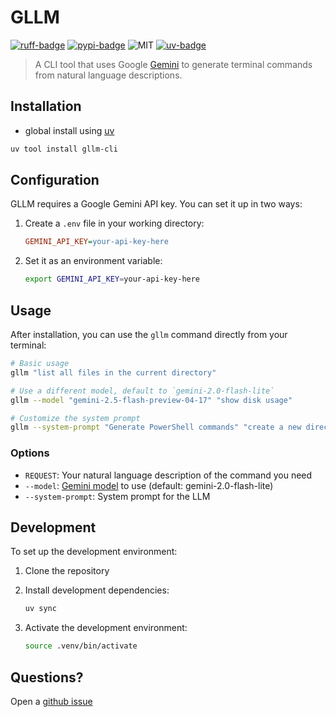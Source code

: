 # GLLM

[![ruff-badge]][ruff] [![pypi-badge]][pypi-url] ![MIT] [![uv-badge]][uv]

> A CLI tool that uses Google [Gemini] to generate terminal commands from natural language descriptions.

## Installation

- global install using [uv]

```bash
uv tool install gllm-cli
```

## Configuration

GLLM requires a Google Gemini API key. You can set it up in two ways:

1. Create a `.env` file in your working directory:

   ```ini
   GEMINI_API_KEY=your-api-key-here
   ```

2. Set it as an environment variable:

   ```bash
   export GEMINI_API_KEY=your-api-key-here
   ```

## Usage

After installation, you can use the `gllm` command directly from your terminal:

```bash
# Basic usage
gllm "list all files in the current directory"

# Use a different model, default to `gemini-2.0-flash-lite`
gllm --model "gemini-2.5-flash-preview-04-17" "show disk usage"

# Customize the system prompt
gllm --system-prompt "Generate PowerShell commands" "create a new directory"
```

### Options

- `REQUEST`: Your natural language description of the command you need
- `--model`: [Gemini model] to use (default: gemini-2.0-flash-lite)
- `--system-prompt`: System prompt for the LLM

## Development

To set up the development environment:

1. Clone the repository
2. Install development dependencies:

   ```bash
   uv sync
   ```

3. Activate the development environment:

   ```bash
   source .venv/bin/activate
   ```

## Questions?

Open a [github issue]

[github issue]: https://github.com/hoishing/gllm/issues
[Gemini model]: https://ai.google.dev/gemini-api/docs/models
[GEMINI]: https://console.groq.com/docs
[MIT]: https://img.shields.io/github/license/hoishing/gllm
[pypi-badge]: https://img.shields.io/pypi/v/gllm-cli
[pypi-url]: https://pypi.org/project/gllm-cli/
[ruff-badge]: https://img.shields.io/endpoint?url=https://raw.githubusercontent.com/astral-sh/ruff/main/assets/badge/v2.json
[ruff]: https://github.com/astral-sh/ruff
[uv-badge]: https://img.shields.io/endpoint?url=https://raw.githubusercontent.com/astral-sh/uv/main/assets/badge/v0.json
[uv]: https://docs.astral.sh/uv/
